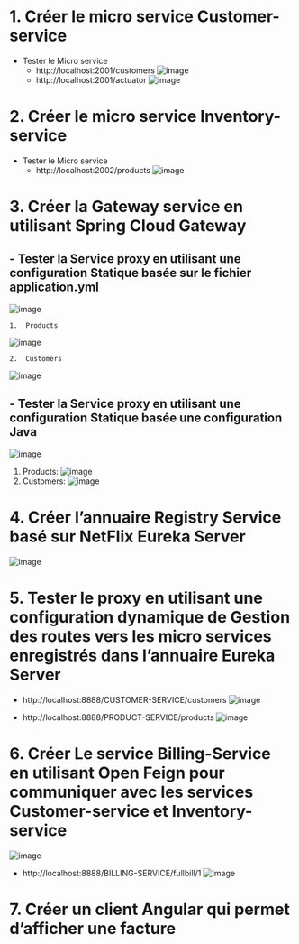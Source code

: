 # 1. Créer le micro service Customer-service 
  - Tester le Micro service
    - http://localhost:2001/customers
  ![image](https://github.com/assiabenghdaif/Syst-mes-Distribu-s/assets/99361390/cd334800-aef2-4e74-99df-4e4210975cc0)
    - http://localhost:2001/actuator
  ![image](https://github.com/assiabenghdaif/Syst-mes-Distribu-s/assets/99361390/ad9f2812-3b73-44d1-a5d2-2b71b1bcc448)

# 2. Créer le micro service Inventory-service 
  - Tester le Micro service
    - http://localhost:2002/products
  ![image](https://github.com/assiabenghdaif/Syst-mes-Distribu-s/assets/99361390/869dcfbb-60f0-4e5a-9171-ed7962311b50)

# 3. Créer la Gateway service en utilisant Spring Cloud Gateway
  ## - Tester la Service proxy en utilisant une configuration Statique basée sur le fichier application.yml
  ![image](https://github.com/assiabenghdaif/Syst-mes-Distribu-s/assets/99361390/155a4e79-9bc5-45a8-acfd-ed4f1062358a)

    1.  Products
   ![image](https://github.com/assiabenghdaif/Syst-mes-Distribu-s/assets/99361390/e300ee04-d643-4ecf-b566-36f98b762084)

    2.  Customers
   ![image](https://github.com/assiabenghdaif/Syst-mes-Distribu-s/assets/99361390/4f77d863-4028-4523-bab6-44e35771033d)
    
  ## - Tester la Service proxy en utilisant une configuration Statique basée une configuration Java
  ![image](https://github.com/assiabenghdaif/Syst-mes-Distribu-s/assets/99361390/f5a06b06-4ed4-4e47-87ea-821ce48fcb80)

  1.  Products:
 ![image](https://github.com/assiabenghdaif/Syst-mes-Distribu-s/assets/99361390/40a2c67d-b776-43f3-a8a6-a9a6e6ceaa77)
  2.  Customers:
![image](https://github.com/assiabenghdaif/Syst-mes-Distribu-s/assets/99361390/b30e4f89-4dd2-4510-b64d-9185e9c888c8)
    

# 4. Créer l’annuaire Registry Service basé sur NetFlix Eureka Server
![image](https://github.com/assiabenghdaif/Syst-mes-Distribu-s/assets/99361390/0ef4fbe1-8020-4af0-8c5b-fcd3aba77bce)

# 5. Tester le proxy en utilisant une configuration dynamique de Gestion des routes vers les micro services enregistrés dans l’annuaire Eureka Server
  - http://localhost:8888/CUSTOMER-SERVICE/customers
  ![image](https://github.com/assiabenghdaif/Syst-mes-Distribu-s/assets/99361390/3a2c583a-3e5a-4e44-b4c0-a3641b19904e)

  - http://localhost:8888/PRODUCT-SERVICE/products
  ![image](https://github.com/assiabenghdaif/Syst-mes-Distribu-s/assets/99361390/b9767037-e694-4146-8097-86aaeb9b31a3)

# 6. Créer Le service Billing-Service en utilisant Open Feign pour communiquer avec les services Customer-service et Inventory-service
![image](https://github.com/assiabenghdaif/Syst-mes-Distribu-s/assets/99361390/988f5de3-9658-4ca6-a9ef-e2d39f73b8b5)

  - http://localhost:8888/BILLING-SERVICE/fullbill/1
  ![image](https://github.com/assiabenghdaif/Syst-mes-Distribu-s/assets/99361390/e45300df-0119-43d7-b7ee-fed6a50a6b5a)

# 7. Créer un client Angular qui permet d’afficher une facture




